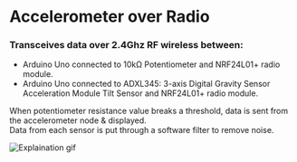 # Accelerometer over Radio

### Transceives data over 2.4Ghz RF wireless between:
* Arduino Uno connected to 10kΩ Potentiometer and NRF24L01+ radio module.
* Arduino Uno connected to ADXL345: 3-axis Digital Gravity Sensor Acceleration Module Tilt Sensor and NRF24L01+ radio module.

When potentiometer resistance value breaks a threshold, data is sent from the accelerometer node & displayed.<br/>
Data from each sensor is put through a software filter to remove noise.

![Explaination gif](https://github.com/SenanS/Accelerometer-over-Radio/blob/main/Acceler.gif)
